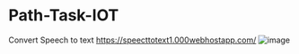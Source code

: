 # Path-Task-IOT
Convert Speech to text 
https://speecttotext1.000webhostapp.com/
![image](https://user-images.githubusercontent.com/107873476/178418982-a107e8a5-e43c-4d2c-9061-5b5be647be02.png)
